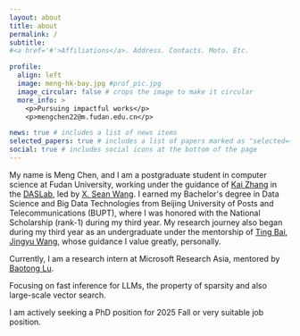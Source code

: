 ```yaml
---
layout: about
title: about
permalink: /
subtitle: 
#<a href='#'>Affiliations</a>. Address. Contacts. Moto. Etc.

profile:
  align: left
  image: meng-hk-bay.jpg #prof_pic.jpg
  image_circular: false # crops the image to make it circular
  more_info: >
    <p>Pursuing impactful works</p>
    <p>mengchen22@m.fudan.edu.cn</p>

news: true # includes a list of news items
selected_papers: true # includes a list of papers marked as "selected={true}"
social: true # includes social icons at the bottom of the page
---
```

My name is Meng Chen, and I am a postgraduate student in computer science at Fudan University, working under the guidance of [Kai Zhang](https://kay21s.github.io/) in the [DASLab](https://daslab.fudan.edu.cn/main.htm), led by [X. Sean Wang](https://daslab.fudan.edu.cn/61/83/c26852a287107/page.htm). I earned my Bachelor's degree in Data Science and Big Data Technologies from Beijing University of Posts and Telecommunications (BUPT), where I was honored with the National Scholarship (rank-1) during my third year. My research journey also began during my third year as an undergraduate under the mentorship of [Ting Bai](https://tbbaby.github.io/baiting_index.html), [Jingyu Wang](https://jericwang.github.io/), whose guidance I value greatly, personally.


Currently, I am a research intern at Microsoft Research Asia, mentored by [Baotong Lu](https://baotonglu.github.io/).

Focusing on fast inference for LLMs, the property of sparsity and also large-scale vector search.

I am actively seeking a PhD position for 2025 Fall or very suitable job position.

<!-- Write your biography here. Tell the world about yourself. Link to your favorite [subreddit](http://reddit.com). You can put a picture in, too. The code is already in, just name your picture `prof_pic.jpg` and put it in the `img/` folder.

Put your address / P.O. box / other info right below your picture. You can also disable any of these elements by editing `profile` property of the YAML header of your `_pages/about.md`. Edit `_bibliography/papers.bib` and Jekyll will render your [publications page](/al-folio/publications/) automatically.

Link to your social media connections, too. This theme is set up to use [Font Awesome icons](https://fontawesome.com/) and [Academicons](https://jpswalsh.github.io/academicons/), like the ones below. Add your Facebook, Twitter, LinkedIn, Google Scholar, or just disable all of them. -->
